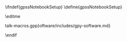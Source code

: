 \ifndef{gpssNotebookSetup}
\define{gpssNotebookSetup}

\editme


talk-macros.gpp}oftware/includes/gpy-software.md}

\endif
	
